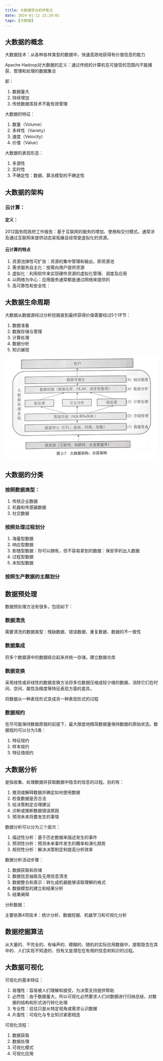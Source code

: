 ```yaml
---
title: 大数据导论初学笔记
date: 2024-01-12 23:29:01
tags: [大数据]
---
```






## 大数据的概念

大数据技术：从各种各样类型的数据中，快速高效地获得有价值信息的能力

Apache Hadoop对大数据的定义：通过传统的计算机在可接受的范围内不能捕获、管理和处理的数据集合

即：

1. 数据量大
2. 持续增加
3. 传统数据库技术不能有效管理



大数据的特征：

1. 数量（Volume）
2. 多样性（Variety）
3. 速度（Velocity）
4. 价值（Value）



大数据的表现形态：

1. 多源性
2. 实时性
3. 不确定性：数据、算法模型的不确定性



## 大数据的架构

### 云计算：

#### 定义：

2012国务院政府工作报告：基于互联网的服务的增加、使用和交付模式，通常涉及通过互联网来提供动态易拓展且经常是虚拟化的资源。

#### 云计算的特点

1. 资源池弹性可扩张：资源的集中管理和输出，即资源池
2. 需求服务自主化：按需向用户提供资源
3. 虚拟化：利用软件来实现硬件资源的虚拟化管理、调度及应用
4. 以网络为中心：应用服务通常都是通过网络来提供的
5. 高可靠性和安全性： 





## 大数据生命周期

大数据从数据源经过分析挖掘直到最终获得价值需要经过5个环节：

1. 数据准备
2. 数据存储与管理
3. 计算处理
4. 数据分析
5. 知识展现

![image-20240112234743063](大数据导论初学笔记/image-20240112234743063.png)



## 大数据的分类

### 按照数据类型：

1. 传统企业数据
2. 机器和传感器数据
3. 社交数据

### 按照处理过程划分

1. 海量型数据
2. 响应型数据
3. 影随型数据：你可以拥有，但不容易拿到的数据：保安亭的出入数据
4. 过程型数据
5. 未知型数据

### 按照生产数据的主题划分



## 数据预处理

数据预处理方法有很多，包括如下：

### 数据清洗

需要清洗的数据类型：残缺数据、错误数据、重复数据、数据的不一致性

### 数据集成

将多个数据源中的数据结合起来并统一存储，建立数据仓库

### 数据变换

采用线性或非线性的数据变换方法将多位数据压缩成较少维的数据，消除它们在时间、空间、属性及精度等特征表现方面的差异。

将数据从一种表现形式变成另一种表现形式的过程

### 数据规约

在尽可能保持数据原貌的前提下，最大限度地精简数据量保持数据的原始状态。数据规约可以分为3类：

1. 特征规约
2. 样本规约
3. 特征值规约



## 大数据分析

是指收集、处理数据并获取数据中隐含的信息的过程。目的有：

1. 推测或解释数据并确定如何使用数据
2. 检查数据是否合法
3. 给决策制定合理建议
4. 诊断或推断数据错误原因
5. 预测未来将要发生的事情

数据分析可以分为三个层次：

1. 描述性分析：基于历史数据来描述发生的事件
2. 预测性分析：预测未来事件发生的概率和演化趋势
3. 规则性分析：解决决策制定和提高分析效率

数据分析活动步骤：

1. 数据获取和存储
2. 数据信息抽取及无用信息清洗
3. 数据整合和表示：转化成机器能够读取理解的格式
4. 数据模型的建立和结果分析
5. 结果阐释

分析数据：

主要依靠4项技术：统计分析、数据挖掘、机器学习和可视化分析





## 数据挖掘算法

从大量的、不完全的、有噪声的、模糊的、随机的实际应用数据中，提取隐含在其中的、人们实现不知道的、但有又是潜在在有用的信息和知识的过程。





## 大数据可视化

可视化的基本特征：

1. 易懂性：容易被人们理解和接受，为决策支持提供帮助
2. 必然性：由于数据量大，所以可视化必然要求人们对数据进行归纳总结，对数据的结构和形式进行转化处理
3. 专业性：往往只是从特定视角或需求认识数据
4. 片面性：可视化与专业知识紧密相连

可视化流程：

1. 数据获取
2. 数据处理
3. 可视化模式
4. 可视化应用












